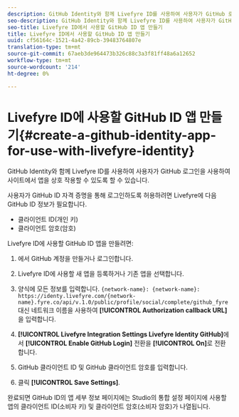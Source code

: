 ```yaml
---
description: GitHub Identity와 함께 Livefyre ID를 사용하여 사용자가 GitHub 로그인을 사용하여 사이트에서 앱을 상호 작용할 수 있도록 할 수 있습니다.
seo-description: GitHub Identity와 함께 Livefyre ID를 사용하여 사용자가 GitHub 로그인을 사용하여 사이트에서 앱을 상호 작용할 수 있도록 할 수 있습니다.
seo-title: Livefyre ID에서 사용할 GitHub ID 앱 만들기
title: Livefyre ID에서 사용할 GitHub ID 앱 만들기
uuid: cf56164c-1521-4a42-89cb-39483764807e
translation-type: tm+mt
source-git-commit: 67aeb3de964473b326c88c3a3f81ff48a6a12652
workflow-type: tm+mt
source-wordcount: '214'
ht-degree: 0%

---
```



# Livefyre ID에 사용할 GitHub ID 앱 만들기{#create-a-github-identity-app-for-use-with-livefyre-identity}

GitHub Identity와 함께 Livefyre ID를 사용하여 사용자가 GitHub 로그인을 사용하여 사이트에서 앱을 상호 작용할 수 있도록 할 수 있습니다.

사용자가 GitHub ID 자격 증명을 통해 로그인하도록 허용하려면 Livefyre에 다음 GitHub ID 정보가 필요합니다.

* 클라이언트 ID(개인 키)
* 클라이언트 암호(암호)

Livefyre ID에 사용할 GitHub ID 앱을 만들려면:

1. [](https://github.com/settings/developers)에서 GitHub 계정을 만들거나 로그인합니다.
1. Livefyre ID에 사용할 새 앱을 등록하거나 기존 앱을 선택합니다.
1. 양식에 모든 정보를 입력합니다. `{network-name}: {network-name}: https://identy.livefyre.com/{network-name}.fyre.co/api/v.1.0/public/profile/social/complete/github_fyre` 대신 네트워크 이름을 사용하여 **[!UICONTROL Authorization callback URL]**&#x200B;을 입력합니다.

1. **[!UICONTROL Livefyre Integration Settings Livefyre Identity GitHub]**&#x200B;에서 **[!UICONTROL Enable GitHub Login]** 전환을 **[!UICONTROL On]**&#x200B;로 전환합니다.

1. GitHub 클라이언트 ID 및 GitHub 클라이언트 암호를 입력합니다.
1. 클릭 **[!UICONTROL Save Settings]**.

완료되면 GitHub ID의 앱 세부 정보 페이지에는 Studio의 통합 설정 페이지에 사용할 앱의 클라이언트 ID(소비자 키) 및 클라이언트 암호(소비자 암호)가 나열됩니다.
